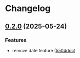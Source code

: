 # Changelog

## [0.2.0](https://github.com/nmelepat/release-test/compare/v0.1.0...v0.2.0) (2025-05-24)


### Features

* remove date feature ([5504ddc](https://github.com/nmelepat/release-test/commit/5504ddc2b0d53404735918361b5dacbb04ff23b9))
